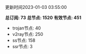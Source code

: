 更新时间2023-01-03 03:55:00

**总订阅: 73**
**总节点: 1520**
**有效节点: 451**
- trojan节点: 40
- v2ray节点: 250
- ss节点: 158
- ssr节点: 3
